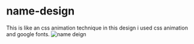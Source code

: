 # name-design
This is like an css animation technique in this design i used css animation and google fonts.
![name deign](https://user-images.githubusercontent.com/70705759/94651233-c4730180-0315-11eb-969b-5c0eae495451.png)
